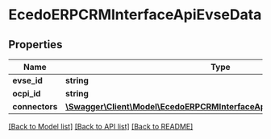 # EcedoERPCRMInterfaceApiEvseData

## Properties
Name | Type | Description | Notes
------------ | ------------- | ------------- | -------------
**evse_id** | **string** |  | [optional] 
**ocpi_id** | **string** |  | [optional] 
**connectors** | [**\Swagger\Client\Model\EcedoERPCRMInterfaceApiEvChargerConnectorData[]**](EcedoERPCRMInterfaceApiEvChargerConnectorData.md) |  | [optional] 

[[Back to Model list]](../README.md#documentation-for-models) [[Back to API list]](../README.md#documentation-for-api-endpoints) [[Back to README]](../README.md)


